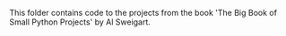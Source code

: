 This folder contains code to the projects from the book 'The Big Book of Small Python Projects' by Al Sweigart.
